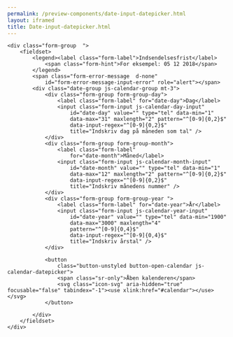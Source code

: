 ```yaml
--- 
permalink: /preview-components/date-input-datepicker.html
layout: iframed 
title: Date-input-datepicker.html
---
```

<div class="container">

    <div class="form-group  ">
        <fieldset>
            <legend><label class="form-label">Indsendelsesfrist</label>
                <span class="form-hint">For eksempel: 05 12 2018</span>
            </legend>
            <span class="form-error-message  d-none"
                id="form-error-message-input-error" role="alert"></span>
            <div class="date-group js-calendar-group mt-3">
                <div class="form-group form-group-day">
                    <label class="form-label" for="date-day">Dag</label>
                    <input class="form-input js-calendar-day-input"
                        id="date-day" value="" type="tel" data-min="1"
                        data-max="31" maxlength="2" pattern="^[0-9]{0,2}$"
                        data-input-regex="^[0-9]{0,2}$"
                        title="Indskriv dag på måneden som tal" />
                </div>
                <div class="form-group form-group-month">
                    <label class="form-label"
                        for="date-month">Måned</label>
                    <input class="form-input js-calendar-month-input"
                        id="date-month" value="" type="tel" data-min="1"
                        data-max="12" maxlength="2" pattern="^[0-9]{0,2}$"
                        data-input-regex="^[0-9]{0,2}$"
                        title="Indskriv månedens nummer" />
                </div>
                <div class="form-group form-group-year ">
                    <label class="form-label" for="date-year">År</label>
                    <input class="form-input js-calendar-year-input"
                        id="date-year" value="" type="tel" data-min="1900"
                        data-max="3000" maxlength="4"
                        pattern="^[0-9]{0,4}$"
                        data-input-regex="^[0-9]{0,4}$"
                        title="Indskriv årstal" />
                </div>

                <button
                    class="button-unstyled button-open-calendar js-calendar-datepicker">
                    <span class="sr-only">Åben kalenderen</span>
                    <svg class="icon-svg" aria-hidden="true" focusable="false" tabindex="-1"><use xlink:href="#calendar"></use></svg>
                </button>

            </div>
        </fieldset>
    </div>

</div>